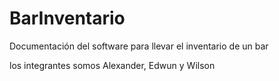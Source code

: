 # BarInventario
Documentación del software para llevar el inventario de un bar


los integrantes somos Alexander, Edwun y Wilson
